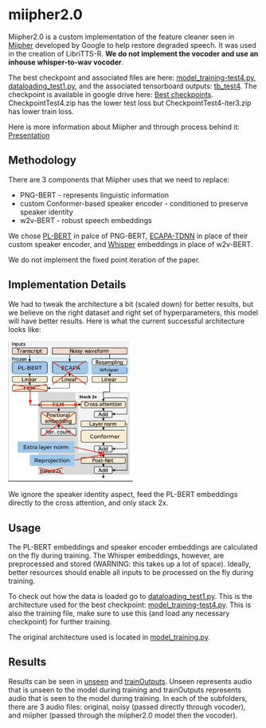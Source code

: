 # miipher2.0
Miipher2.0 is a custom implementation of the feature cleaner seen in [Miipher](https://arxiv.org/pdf/2303.01664.pdf) developed by Google to help restore degraded speech. It was used in the creation of LibriTTS-R. **We do not implement the vocoder and use an inhouse whisper-to-wav vocoder**.

The best checkpoint and associated files are here: [model_training-test4.py](https://github.com/ajaybati/miipher2.0/blob/main/model_training-test4.py), [dataloading_test1.py](https://github.com/ajaybati/miipher2.0/blob/main/dataloading_test1.py), and the associated tensorboard outputs: [tb_test4](https://github.com/ajaybati/miipher2.0/tree/main/tb_test4/miipher2). The checkpoint is available in google drive here: [Best checkpoints](https://drive.google.com/drive/folders/1ak6S3zPv-B0R8GXE-oKYWVJgf4ISNRG6?usp=sharing). CheckpointTest4.zip has the lower test loss but CheckpointTest4-iter3.zip has lower train loss.

Here is more information about Miipher and through process behind it: [Presentation](https://docs.google.com/presentation/d/1DbGY9jIiA8Gj6l3yPbz9z3JfDsNTqOHB59Fs_dq-DrM/edit?usp=sharing)

## Methodology
There are 3 components that Miipher uses that we need to replace: 
- PNG-BERT - represents linguistic information 
- custom Conformer-based speaker encoder - conditioned to preserve speaker identity
- w2v-BERT - robust speech embeddings

We chose [PL-BERT](https://github.com/yl4579/PL-BERT) in palce of PNG-BERT, [ECAPA-TDNN](https://catalog.ngc.nvidia.com/orgs/nvidia/teams/nemo/models/ecapa_tdnn) in place of their custom speaker encoder, and [Whisper](https://github.com/openai/whisper) embeddings in place of w2v-BERT.

We do not implement the fixed point iteration of the paper.

## Implementation Details
We had to tweak the architecture a bit (scaled down) for better results, but we believe on the right dataset and right set of hyperparameters, this model will have better results. Here is what the current successful architecture looks like: 


[<img src="./images/featurecleaner.png" width="250"/>](./images/featurecleaner.png)

We ignore the speaker identity aspect, feed the PL-BERT embeddings directly to the cross attention, and only stack 2x.


## Usage
The PL-BERT embeddings and speaker encoder embeddings are calculated on the fly during training. The Whisper embeddings, however, are preprocessed and stored (WARNING: this takes up a lot of space). Ideally, better resources should enable all inputs to be processed on the fly during training. 

To check out how the data is loaded go to [dataloading_test1.py](https://github.com/ajaybati/miipher2.0/blob/main/dataloading_test1.py). This is the architecture used for the best checkpoint: [model_training-test4.py](https://github.com/ajaybati/miipher2.0/blob/main/model_training-test4.py). This is also the training file, make sure to use this (and load any necessary checkpoint) for further training.

The original architecture used is located in [model_training.py](https://github.com/ajaybati/miipher2.0/blob/main/model_training.py).


## Results

Results can be seen in [unseen](https://github.com/ajaybati/miipher2.0/tree/main/unseen) and [trainOutputs](https://github.com/ajaybati/miipher2.0/tree/main/trainOutputs). Unseen represents audio that is unseen to the model during training and trainOutputs represents audio that is seen to the model during training. In each of the subfolders, there are 3 audio files: original, noisy (passed directly through vocoder), and miipher (passed through the miipher2.0 model then the vocoder).